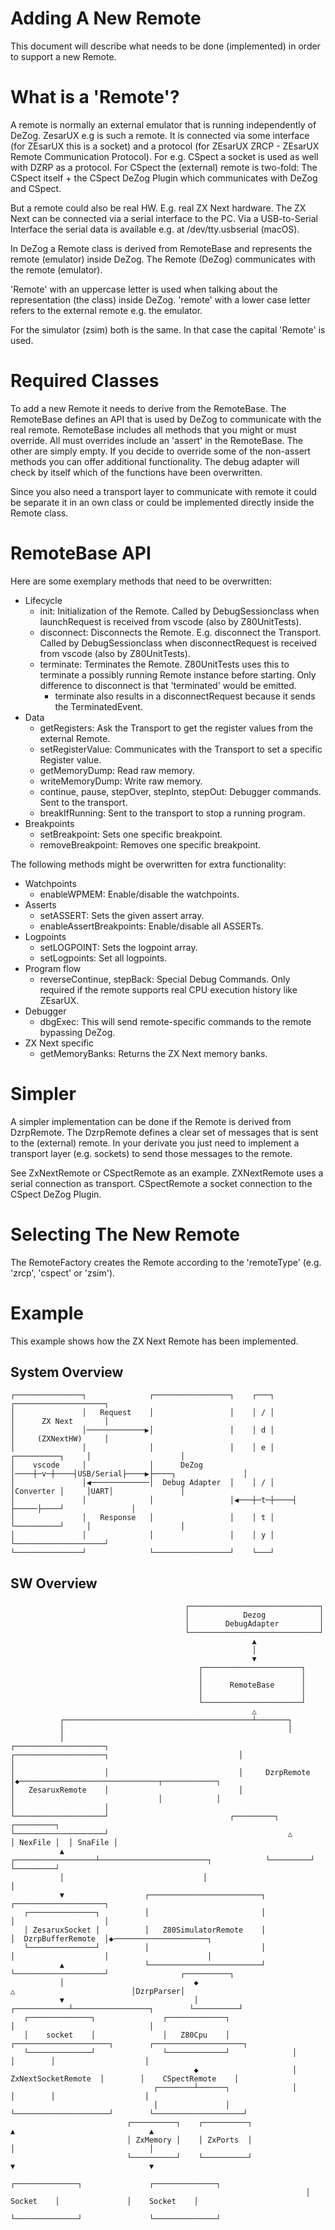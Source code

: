 # Adding A New Remote

This document will describe what needs to be done (implemented) in order to support a new Remote.


# What is a 'Remote'?

A remote is normally an external emulator that is running independently of DeZog.
ZesarUX e.g is such a remote.
It is connected via some interface (for ZEsarUX this is a socket) and a protocol (for ZEsarUX ZRCP - ZEsarUX Remote Communication Protocol).
For e.g. CSpect a socket is used as well with DZRP as a protocol.
For CSpect the (external) remote is two-fold: The CSpect itself + the CSpect DeZog Plugin which communicates with DeZog and CSpect.

But a remote could also be real HW. E.g. real ZX Next hardware.
The ZX Next can be connected via a serial interface to the PC.
Via a USB-to-Serial Interface the serial data is available e.g. at /dev/tty.usbserial (macOS).

In DeZog a Remote class is derived from RemoteBase and represents the remote (emulator) inside DeZog. The Remote (DeZog) communicates with the remote (emulator).

'Remote' with an uppercase letter is used when talking about the representation (the class) inside DeZog.
'remote' with a lower case letter refers to the external remote e.g. the emulator.

For the simulator (zsim) both is the same. In that case the capital 'Remote' is used.


# Required Classes

To add a new Remote it needs to derive from the RemoteBase.
The RemoteBase defines an API that is used by DeZog to communicate with the real remote.
RemoteBase includes all methods that you might or must override.
All must overrides include an 'assert' in the RemoteBase.
The other are simply empty.
If you decide to override some of the non-assert methods you can offer additional functionality.
The debug adapter will check by itself which of the functions have been overwritten.

Since you also need a transport layer to communicate with remote it could be separate it in an own class or could be implemented directly inside the Remote class.


# RemoteBase API

Here are some exemplary methods that need to be overwritten:
- Lifecycle
	- init: Initialization of the Remote. Called by DebugSessionclass when launchRequest is received from vscode (also by Z80UnitTests).
	- disconnect: Disconnects the Remote. E.g. disconnect the Transport. Called by DebugSessionclass when disconnectRequest is received from vscode (also by Z80UnitTests).
	- terminate: Terminates the Remote. Z80UnitTests uses this to terminate a possibly running Remote instance before starting. Only difference to disconnect is that 'terminated' would be emitted.
        - terminate also results in a disconnectRequest because it sends the TerminatedEvent.
- Data
	- getRegisters: Ask the Transport to get the register values from the external Remote.
	- setRegisterValue: Communicates with the Transport to set a specific Register value.
	- getMemoryDump: Read raw memory.
	- writeMemoryDump: Write raw memory.
	- continue, pause, stepOver, stepInto, stepOut: Debugger commands. Sent to the transport.
	- breakIfRunning: Sent to the transport to stop a running program.
- Breakpoints
	- setBreakpoint: Sets one specific breakpoint.
	- removeBreakpoint: Removes one specific breakpoint.


The following methods might be overwritten for extra functionality:
- Watchpoints
	- enableWPMEM: Enable/disable the watchpoints.
- Asserts
	- setASSERT: Sets the given assert array.
  - enableAssertBreakpoints: Enable/disable all ASSERTs.
- Logpoints
	- setLOGPOINT: Sets the logpoint array.
	- setLogpoints: Set all logpoints.
- Program flow
	- reverseContinue, stepBack: Special Debug Commands. Only required if the remote supports real CPU execution history like ZEsarUX.
- Debugger
	- dbgExec: This will send remote-specific commands to the remote bypassing DeZog.
- ZX Next specific
	- getMemoryBanks: Returns the ZX Next memory banks.


# Simpler

A simpler implementation can be done if the Remote is derived from DzrpRemote.
The DzrpRemote defines a clear set of messages that is sent to the (external) remote.
In your derivate you just need to implement a transport layer (e.g. sockets) to send those messages to the remote.

See ZxNextRemote or CSpectRemote as an example. ZXNextRemote uses a serial connection as transport. CSpectRemote a socket connection to the CSpect DeZog Plugin.


# Selecting The New Remote

The RemoteFactory creates the Remote according to the 'remoteType' (e.g. 'zrcp', 'cspect' or 'zsim').


# Example

This example shows how the ZX Next Remote has been implemented.

## System Overview

~~~
┌───────────────┐              ┌─────────────────┐    ┌───┐                     ┌────────────────────┐
│               │   Request    │                 │    │ / │                     │      ZX Next       │
│               │─────────────▶│                 │    │ d │                     │     (ZXNextHW)     │
│               │              │                 │    │ e │    ┌──────────┐     │                    │
│    vscode     │              │      DeZog      │────┼─v─┼────┤USB/Serial├────▶├────┐               │
│               │◀─────────────│  Debug Adapter  │    │ / │    │Converter │     │UART│               │
│               │              │                 │◀───┼─t─┼────┤          ├─────├────┘               │
│               │   Response   │                 │    │ t │    └──────────┘     │                    │
│               │              │                 │    │ y │                     └────────────────────┘
└───────────────┘              └─────────────────┘    └───┘
~~~

## SW Overview

~~~
                                       ┌─────────────────────────────┐
                                       │            Dezog            │
                                       │        DebugAdapter         │
                                       └─────────────────────────────┘
                                                      ▲
                                                      │
                                                      ▼
                                          ┌──────────────────────┐
                                          │                      │
                                          │      RemoteBase      │
                                          │                      │
                                          └──────────────────────┘
                                                      △
           ┌──────────────────────────────────────────┴───────┐
           │                                                  │
           │                                       ┌────────────────────┐
┌────────────────────┐                             │                    │
│                    │                             │     DzrpRemote     │◆───────────────────────────────┬────────────┐
│   ZesaruxRemote    │                             │                    │                                │            │
│                    │                             └────────────────────┘                           ┌─────────┐  ┌─────────┐
└────────────────────┘                                        △                                     │ NexFile │  │ SnaFile │
           ▲                               ┌──────────────────┴────────────────────────┐            └─────────┘  └─────────┘
           │                               │                                           │
           ▼                  ┌─────────────────────────┐                   ┌────────────────────┐
   ┌───────────────┐          │                         │                   │                    │
   │ ZesaruxSocket │          │   Z80SimulatorRemote    │                   │  DzrpBufferRemote  │◆─────────────────────┐
   └───────────────┘          │                         │                   │                    │                      │
           ▲                  └─────────────────────────┘                   └────────────────────┘                ┌──────────┐
           │                             ◆                                             △                          │DzrpParser│
           ▼                             │                                ┌────────────┴─────────────────┐        └──────────┘
   ┌──────────────┐               ┌─────────────┐                         │                              │
   │    socket    │               │   Z80Cpu    │              ┌─────────────────────┐        ┌────────────────────┐
   └──────────────┘               └─────────────┘              │                     │        │                    │
                                         ◆                     │ ZxNextSocketRemote  │        │    CSpectRemote    │
                                ┌────────┴──────┐              │                     │        │                    │
                                │               │              └─────────────────────┘        └────────────────────┘
                          ┌──────────┐    ┌──────────┐                    ▲                              ▲
                          │ ZxMemory │    │ ZxPorts  │                    │                              │
                          └──────────┘    └──────────┘                    ▼                              ▼
                                                                  ┌──────────────┐               ┌──────────────┐
                                                                  │    Socket    │               │    Socket    │
                                                                  └──────────────┘               └──────────────┘
~~~

